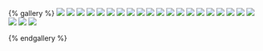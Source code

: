 {% gallery %}
![](http://m.qpic.cn/psc?/V51YP3cQ2bNLyv1lNkGr4bDahQ3AuFl7/ruAMsa53pVQWN7FLK88i5j9lM94ew5qw1OFR4KO1AHCcbY1vElvCzCGKmWvBrPmy8TJnVujG5qQQuNf7R8ECDqwOOxbv*34d4Jt7yFJKQrc!/b&bo=dwKaAHcCmgABCS4!&rf=viewer_4)
![](http://m.qpic.cn/psc?/V51YP3cQ2bNLyv1lNkGr4bDahQ3AuFl7/45NBuzDIW489QBoVep5mcYsS07SCzaecpPQavuepErcv7q6MDA51msjfFICTMYln56DJRZb48.4UP0kJr9NPKoybVyVVzdtjH21hp7sd5tk!/b&bo=QAYcC8AP3AgBGXQ!&rf=viewer_4)
![](http://m.qpic.cn/psc?/V51YP3cQ2bNLyv1lNkGr4bDahQ3AuFl7/45NBuzDIW489QBoVep5mcYsS07SCzaecpPQavuepErf5bX52qJPhBNsOPkfbSvTe9P5auq*EwxpP*I9MNWbxNPc3779CJX9aw1ATIH27vhk!/b&bo=HAtABsAP3AgBOVQ!&rf=viewer_4)
![](http://m.qpic.cn/psc?/V51YP3cQ2bNLyv1lNkGr4bDahQ3AuFl7/45NBuzDIW489QBoVep5mcYsS07SCzaecpPQavuepErf8S9ZuyXi.O3UnHF9nUxhChoABEzyhx*6tcyS5uVDnziOqTT3IMSkhOh2LtSypr4U!/b&bo=HAtABsAP3AgBKUQ!&rf=viewer_4)
![](http://m.qpic.cn/psc?/V51YP3cQ2bNLyv1lNkGr4bDahQ3AuFl7/45NBuzDIW489QBoVep5mcZj8PeopHNyUinOzBUy60k*NJlRdUGh3*pBCpHFPG3h5iYZfFEE5705IYn1ldSvE0TyTtMjZ*Xr.v0vFDN8Z4z8!/b&bo=HAtABsAP3AgBOVQ!&rf=viewer_4)
![](http://m.qpic.cn/psc?/V51YP3cQ2bNLyv1lNkGr4bDahQ3AuFl7/45NBuzDIW489QBoVep5mcZj8PeopHNyUinOzBUy60k.VDeeJez2NqJkIGeLXY24RtsArBlUqx*UtSc4IyGiBxdCcFwRKXDx4GcKBIzAoQV4!/b&bo=HAtABsAP3AgBOVQ!&rf=viewer_4)
![](http://m.qpic.cn/psc?/V51YP3cQ2bNLyv1lNkGr4bDahQ3AuFl7/45NBuzDIW489QBoVep5mcZj8PeopHNyUinOzBUy60k96gXRs47QQL0kGIjw8bmgUfZVZ4bZnbkuifzoTlDH6a4Y2etWas0Zq*glAueLPXJU!/b&bo=QAYcC8AP3AgBWTQ!&rf=viewer_4)
![](http://m.qpic.cn/psc?/V51YP3cQ2bNLyv1lNkGr4bDahQ3AuFl7/45NBuzDIW489QBoVep5mcWFOF6lUJokvRJkCV*5DlJxmRFMCPV7KMdYy9r7S3BiSH.9Zb8YnWHhvqxl*qynFT80wZcTzq2*QKnjH*D0tRyA!/b&bo=HAtABsAP3AgBWTQ!&rf=viewer_4)
![](http://m.qpic.cn/psc?/V51YP3cQ2bNLyv1lNkGr4bDahQ3AuFl7/45NBuzDIW489QBoVep5mcWFOF6lUJokvRJkCV*5DlJxl9kZpX.M81aTE61jCUBn.HDva*iT1XyJpjmHmHNsBom95V9EpX0J78KtMO3hY4As!/b&bo=QAYcC8AP3AgBOVQ!&rf=viewer_4)
![](http://m.qpic.cn/psc?/V51YP3cQ2bNLyv1lNkGr4bDahQ3AuFl7/45NBuzDIW489QBoVep5mcWFOF6lUJokvRJkCV*5DlJxb7p3YDaOc0.PF.eclAxh9AQ.cyr6OVjim0yO6gZAHhBwYMJ4vz81cPAJCpAf2CFA!/b&bo=HAtABsAP3AgBKUQ!&rf=viewer_4)
![](http://m.qpic.cn/psc?/V51YP3cQ2bNLyv1lNkGr4bDahQ3AuFl7/45NBuzDIW489QBoVep5mcWFOF6lUJokvRJkCV*5DlJy1aNrB3.I3t*xDJWTX0gDJ3oiHUK3tKRKGzV0zLxSrpvM.3KmPm6vfOUA5i.IWYr0!/b&bo=HAtABsAP3AgBGXQ!&rf=viewer_4)
![](http://m.qpic.cn/psc?/V51YP3cQ2bNLyv1lNkGr4bDahQ3AuFl7/45NBuzDIW489QBoVep5mcbAPq14MHjtaVY6DgXCepLZUdo6PDn5qwvDuhyncwUSHvALybmPkQj4Mv74aExRep6n49M2kffxKkVLPmKLWrMw!/b&bo=HAtABsAP3AgBOVQ!&rf=viewer_4)
![](http://m.qpic.cn/psc?/V51YP3cQ2bNLyv1lNkGr4bDahQ3AuFl7/45NBuzDIW489QBoVep5mcbAPq14MHjtaVY6DgXCepLamWQkfrYp8mE2NQnZdHEvO0ut9kML1RwPzEPGsXl5bRK9UPlE39giRmjls7WzdKbA!/b&bo=HAtABsAP3AgBOVQ!&rf=viewer_4)
![](http://m.qpic.cn/psc?/V51YP3cQ2bNLyv1lNkGr4bDahQ3AuFl7/45NBuzDIW489QBoVep5mcbAPq14MHjtaVY6DgXCepLZFARnegY*NuBXTq.IvlcQe.z1gfohfdaj3p*tq0hW8A7TxGchdkOT3FM9VXXIpOIY!/b&bo=HAtABsAP3AgBOVQ!&rf=viewer_4)
![](http://m.qpic.cn/psc?/V51YP3cQ2bNLyv1lNkGr4bDahQ3AuFl7/45NBuzDIW489QBoVep5mcbAPq14MHjtaVY6DgXCepLbmKaDmmxdgPehoiJZ*aI2g*njh90oQMjgBXwhh3x9sWCGJoraqVqntV.mRO6CdhNY!/b&bo=HAtABsAP3AgBKUQ!&rf=viewer_4)
![](http://m.qpic.cn/psc?/V51YP3cQ2bNLyv1lNkGr4bDahQ3AuFl7/45NBuzDIW489QBoVep5mcel9MTrtqZhmzIuYQ*FDgGHWgDzOkRH*UBd02iHC1yyyD44Kt7fKufgblsojlbb2s534nWxQRBMx5noPqgvNc2g!/b&bo=HAtABsAP3AgBOVQ!&rf=viewer_4)
![](http://m.qpic.cn/psc?/V51YP3cQ2bNLyv1lNkGr4bDahQ3AuFl7/45NBuzDIW489QBoVep5mcel9MTrtqZhmzIuYQ*FDgGHTRHHB09M2zjWrvz*m8aHlyQErbE7OtZ1gl8HwwJ75d6ccSKT0SPUQPiu2kIs30Ug!/b&bo=QAYcC8AP3AgBOVQ!&rf=viewer_4)
![](http://m.qpic.cn/psc?/V51YP3cQ2bNLyv1lNkGr4bDahQ3AuFl7/45NBuzDIW489QBoVep5mcel9MTrtqZhmzIuYQ*FDgGGfbXtJDSIfsa5EeuZVwGiNmUxzXb*i9tf0wa8k.Z5KPfNkf2g9kvbHdesaEi98ih0!/b&bo=HAtABsAP3AgBSSQ!&rf=viewer_4)
![](https://p.ananas.chaoxing.com/star3/origin/6c6410ac62de72eaadadbe98d75d1847.jpg?rw=2268&rh=4032&_fileSize=6515951&_orientation=6)
![](https://p.ananas.chaoxing.com/star3/origin/1a01a7a7e5d4689b461490f305d0fdac.jpg?rw=2268&rh=4032&_fileSize=5476270&_orientation=6)
![](https://p.ananas.chaoxing.com/star3/origin/83b4b04b01c9963c4ce570a7702129e9.jpg?rw=2268&rh=4032&_fileSize=3045460&_orientation=6)
![](https://p.ananas.chaoxing.com/star3/origin/779d89f9fc6aad3fb3b49f05dd915875.jpg?rw=4032&rh=2268&_fileSize=3287351&_orientation=1)
![](https://p.ananas.chaoxing.com/star3/origin/667c06168406a28d3f60c368a3ab09ea.jpg?rw=2268&rh=4032&_fileSize=4488984&_orientation=6)

{% endgallery %}
